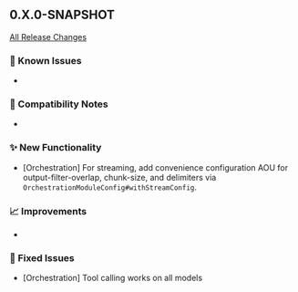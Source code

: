 ## 0.X.0-SNAPSHOT

[All Release Changes](https://github.com/SAP/ai-sdk-java/releases/)

### 🚧 Known Issues

-

### 🔧 Compatibility Notes

-

### ✨ New Functionality

- [Orchestration] For streaming, add convenience configuration AOU for output-filter-overlap, chunk-size, and delimiters via `OrchestrationModuleConfig#withStreamConfig`.

### 📈 Improvements

-

### 🐛 Fixed Issues

- [Orchestration] Tool calling works on all models
